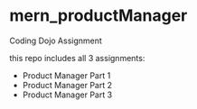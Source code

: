 # mern_productManager
Coding Dojo Assignment

this repo includes all 3 assignments:
* Product Manager Part 1
* Product Manager Part 2
* Product Manager Part 3
